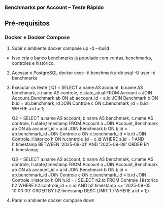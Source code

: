 ### Benchmarks por Account – Teste Rápido
## Pré-requisitos

### Docker e Docker Compose

1. Subir o ambiente
    docker compose up -d --build
- Isso cria o banco benchmarks já populado com contas, benchmarks, controles e histórico.

2. Acessar o PostgreSQL
    docker exec -it benchmarks-db psql -U user -d benchmarks

3. Executar os teste 
    (
    Q1 = 
    SELECT a.name AS account, b.name AS benchmark, c.name AS controle, c.state_atual
        FROM Account a
        JOIN Account_Benchmark ab ON ab.account_id = a.id
        JOIN Benchmark b ON b.id = ab.benchmark_id
        JOIN Controle c ON c.benchmark_id = b.id
        WHERE a.id = 1;

    Q2 =
    SELECT a.name AS account, b.name AS benchmark, c.name AS controle, h.state,timestamp
        FROM Account a
        JOIN Account_Benchmark ab ON ab.account_id = a.id
        JOIN Benchmark b ON b.id = ab.benchmark_id
        JOIN Controle c ON c.benchmark_id = b.id
        JOIN Controle_Historico h ON h.controle_id = c.id
        WHERE a.id = 1
        AND h.timestamp BETWEEN '2025-09-01' AND '2025-09-08'
        ORDER BY h.timestamp;

    Q3 = 
    SELECT a.name AS account, b.name AS benchmark, c.name AS controle, h.state,timestamp
        FROM Account a
        JOIN Account_Benchmark ab ON ab.account_id = a.id
        JOIN Benchmark b ON b.id = ab.benchmark_id
        JOIN Controle c ON c.benchmark_id = b.id
        JOIN Controle_Historico h ON h.id = (
            SELECT h2.id
            FROM Controle_Historico h2
            WHERE h2.controle_id = c.id
            AND h2.timestamp <= '2025-09-05 10:00:00'
            ORDER BY h2.timestamp DESC
            LIMIT 1
        )
            WHERE a.id = 1;)

4. Parar o ambiente
    docker compose down